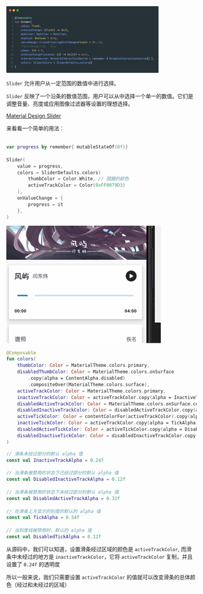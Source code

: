 
<img src = "../../assets/elements/slider/carbon.png" width = "80%" height = "50%">

`Slider` 允许用户从一定范围的数值中进行选择。

`Slider` 反映了一个沿条的数值范围，用户可以从中选择一个单一的数值。它们是调整音量、亮度或应用图像过滤器等设置的理想选择。

[Material Design Slider](https://material.io/components/sliders)


来看看一个简单的用法：

``` kotlin

var progress by remember{ mutableStateOf(0f)}

Slider(
    value = progress,
    colors = SliderDefaults.colors(
        thumbColor = Color.White, // 圆圈的颜色
        activeTrackColor = Color(0xFF0079D3)
    ),
    onValueChange = {
        progress = it
    },
)
```

![](../assets/elements/slider/demo.gif)


``` kotlin
@Composable
fun colors(
    thumbColor: Color = MaterialTheme.colors.primary,
    disabledThumbColor: Color = MaterialTheme.colors.onSurface
        .copy(alpha = ContentAlpha.disabled)
        .compositeOver(MaterialTheme.colors.surface),
    activeTrackColor: Color = MaterialTheme.colors.primary,
    inactiveTrackColor: Color = activeTrackColor.copy(alpha = InactiveTrackAlpha),
    disabledActiveTrackColor: Color = MaterialTheme.colors.onSurface.copy(alpha = DisabledActiveTrackAlpha),
    disabledInactiveTrackColor: Color = disabledActiveTrackColor.copy(alpha = DisabledInactiveTrackAlpha),
    activeTickColor: Color = contentColorFor(activeTrackColor).copy(alpha = TickAlpha),
    inactiveTickColor: Color = activeTrackColor.copy(alpha = TickAlpha),
    disabledActiveTickColor: Color = activeTickColor.copy(alpha = DisabledTickAlpha),
    disabledInactiveTickColor: Color = disabledInactiveTrackColor.copy(alpha = DisabledTickAlpha)
)
```

``` kotlin
// 滑条未经过部分的默认 alpha 值
const val InactiveTrackAlpha = 0.24f

// 当滑条被禁用的状态下已经过部分的默认 alpha 值
const val DisabledInactiveTrackAlpha = 0.12f

// 当滑条被禁用的状态下未经过部分的默认 alpha 值
const val DisabledActiveTrackAlpha = 0.32f

// 在滑条上方显示的刻度的默认的 alpha 值
const val TickAlpha = 0.54f

// 当刻度线被禁用时，默认的 alpha 值
const val DisabledTickAlpha = 0.12f
```

从源码中，我们可以知道，设置滑条经过区域的颜色是 `activeTrackColor`, 而滑条中未经过的地方是 `inactiveTrackColor`，它将 `activeTrackColor` 复制，并且设置了 `0.24f` 的透明度

所以一般来说，我们只需要设置 `activeTrackColor` 的值就可以改变滑条的总体颜色（经过和未经过的区域）

